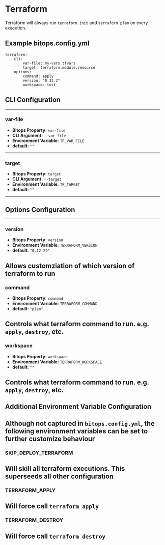 # Terraform
Terraform will always run `terraform init` and `terraform plan` on every execution.

## Example bitops.config.yml
```
terraform:
    cli:
        var-file: my-vars.tfvars
        target: terraform.module.resource
    options:
        command: apply
        version: "0.13.2"
        workspace: test
```

## CLI Configuration

-------------------
### var-file
* **Bitops Property:** `var-file`
* **CLI Argument:** `--var-file`
* **Environment Variable:** `TF_VAR_FILE`
* **default:** `""`
-------------------
### target
* **Bitops Property:** `target`
* **CLI Argument:** `--target`
* **Environment Variable:** `TF_TARGET`
* **default:** `""`
-------------------

## Options Configuration

-------------------
### version
* **Bitops Property:** `version`
* **Environment Variable:** `TERRAFORM_VERSION`
* **default:** `"0.12.29"`

Allows customziation of which version of terraform to run
-------------------
### command
* **Bitops Property:** `command`
* **Environment Variable:** `TERRAFORM_COMMAND`
* **default:** `"plan"`

Controls what terraform command to run. e.g. `apply`, `destroy`, etc.
-------------------
### workspace
* **Bitops Property:** `workspace`
* **Environment Variable:** `TERRAFORM_WORKSPACE`
* **default:** `""`

Controls what terraform command to run. e.g. `apply`, `destroy`, etc.
-------------------

## Additional Environment Variable Configuration
Although not captured in `bitops.config.yml`, the following environment variables can be set to further customize behaviour
-------------------
### SKIP_DEPLOY_TERRAFORM
Will skill all terraform executions. This superseeds all other configuration
-------------------
### TERRAFORM_APPLY
Will force call `terraform apply`
-------------------
### TERRAFORM_DESTROY
Will force call `terraform destroy`
-------------------